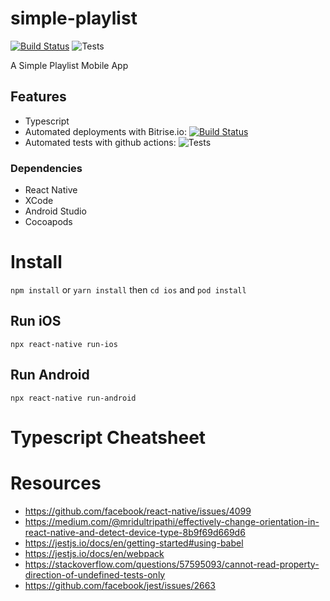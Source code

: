 # simple-playlist

[![Build Status](https://app.bitrise.io/app/b529b99f0b54b8d8/status.svg?token=C-OMMAY6_eRbstZAkgKd5g)](https://app.bitrise.io/app/b529b99f0b54b8d8)
![Tests](https://github.com/josellausas/simple-playlist/workflows/Tests/badge.svg)

A Simple Playlist Mobile App

## Features
- Typescript
- Automated deployments with Bitrise.io: [![Build Status](https://app.bitrise.io/app/b529b99f0b54b8d8/status.svg?token=C-OMMAY6_eRbstZAkgKd5g)](https://app.bitrise.io/app/b529b99f0b54b8d8)
- Automated tests with github actions: ![Tests](https://github.com/josellausas/simple-playlist/workflows/Tests/badge.svg)

### Dependencies
- React Native
- XCode
- Android Studio
- Cocoapods

# Install

`npm install` or `yarn install`
then `cd ios` and `pod install`

## Run iOS
`npx react-native run-ios`

## Run Android
`npx react-native run-android`


# Typescript Cheatsheet

# Resources
- https://github.com/facebook/react-native/issues/4099
- https://medium.com/@mridultripathi/effectively-change-orientation-in-react-native-and-detect-device-type-8b9f69d669d6
- https://jestjs.io/docs/en/getting-started#using-babel
- https://jestjs.io/docs/en/webpack
- https://stackoverflow.com/questions/57595093/cannot-read-property-direction-of-undefined-tests-only
- https://github.com/facebook/jest/issues/2663
